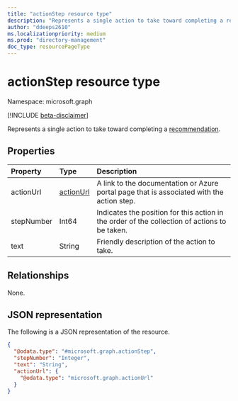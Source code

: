 ```yaml
---
title: "actionStep resource type"
description: "Represents a single action to take toward completing a recommendation."
author: "ddeeps2610"
ms.localizationpriority: medium
ms.prod: "directory-management"
doc_type: resourcePageType
---
```


# actionStep resource type

Namespace: microsoft.graph

[!INCLUDE [beta-disclaimer](../../includes/beta-disclaimer.md)]

Represents a single action to take toward completing a [recommendation](../resources/recommendation.md).

## Properties
|Property|Type|Description|
|:---|:---|:---|
|actionUrl|[actionUrl](../resources/actionurl.md)|A link to the documentation or Azure portal page that is associated with the action step.|
|stepNumber|Int64|Indicates the position for this action in the order of the collection of actions to be taken.|
|text|String|Friendly description of the action to take.|

## Relationships
None.

## JSON representation
The following is a JSON representation of the resource.
<!-- {
  "blockType": "resource",
  "@odata.type": "microsoft.graph.actionStep"
}
-->
``` json
{
  "@odata.type": "#microsoft.graph.actionStep",
  "stepNumber": "Integer",
  "text": "String",
  "actionUrl": {
    "@odata.type": "microsoft.graph.actionUrl"
  }
}
```

